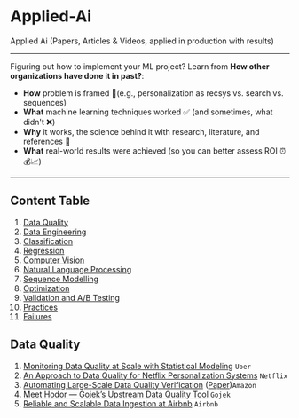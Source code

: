 # Applied-Ai
Applied Ai (Papers, Articles &amp; Videos, applied in production with results)

---

Figuring out how to implement your ML project? Learn from **How other organizations have done it in past?**:
- **How** problem is framed 🔎(e.g., personalization as recsys vs. search vs. sequences)
- **What** machine learning techniques worked ✅ (and sometimes, what didn't ❌)
- **Why** it works, the science behind it with research, literature, and references 📂
- **What** real-world results were achieved (so you can better assess ROI ⏰💰📈)

---

## Content Table

1. [Data Quality](#data-quality)
2. [Data Engineering](#data-engineering)
3. [Classification](#classification)
4. [Regression](#regression)
5. [Computer Vision](#computer-vision)
6. [Natural Language Processing](#natural-language-processing)
7. [Sequence Modelling](#sequence-modelling)
8. [Optimization](#optimization)
9. [Validation and A/B Testing](#validation-and-ab-testing)
10. [Practices](#practices)
11. [Failures](#failures)


## Data Quality
1. [Monitoring Data Quality at Scale with Statistical Modeling](https://eng.uber.com/monitoring-data-quality-at-scale/) `Uber`
2. [An Approach to Data Quality for Netflix Personalization Systems](https://databricks.com/session_na20/an-approach-to-data-quality-for-netflix-personalization-systems) `Netflix`
3. [Automating Large-Scale Data Quality Verification](https://www.amazon.science/publications/automating-large-scale-data-quality-verification) ([Paper](https://assets.amazon.science/a6/88/ad858ee240c38c6e9dce128250c0/automating-large-scale-data-quality-verification.pdf))`Amazon`
4. [Meet Hodor — Gojek’s Upstream Data Quality Tool](https://blog.gojekengineering.com/meet-hodor-gojeks-upstream-data-quality-tool-fb877447aad1) `Gojek`
5. [Reliable and Scalable Data Ingestion at Airbnb](https://www.slideshare.net/HadoopSummit/reliable-and-scalable-data-ingestion-at-airbnb-63920989) `Airbnb`
